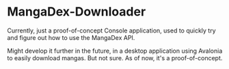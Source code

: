 # MangaDex-Downloader

Currently, just a proof-of-concept Console application, used to quickly try and figure out how to use the MangaDex API.

Might develop it further in the future, in a desktop application using Avalonia to easily download mangas. But not sure. As of now, it's a proof-of-concept.

